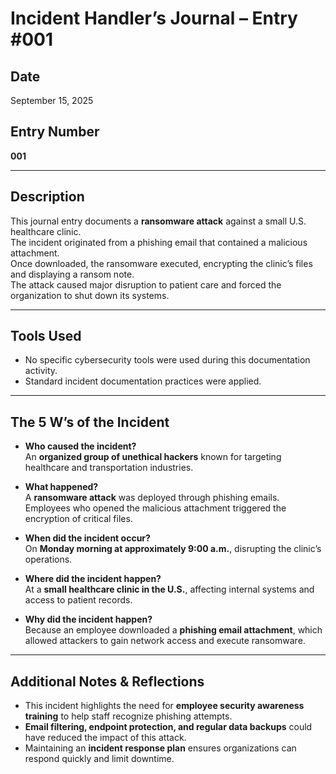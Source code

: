 # Incident Handler’s Journal – Entry #001

## Date  
September 15, 2025  

## Entry Number  
**001** 

---

## Description  
This journal entry documents a **ransomware attack** against a small U.S. healthcare clinic.  
The incident originated from a phishing email that contained a malicious attachment.  
Once downloaded, the ransomware executed, encrypting the clinic’s files and displaying a ransom note.  
The attack caused major disruption to patient care and forced the organization to shut down its systems.  

---

## Tools Used 
- No specific cybersecurity tools were used during this documentation activity.  
- Standard incident documentation practices were applied.  

---

## The 5 W’s of the Incident  

- **Who caused the incident?**  
An **organized group of unethical hackers** known for targeting healthcare and transportation industries.  

- **What happened?**  
A **ransomware attack** was deployed through phishing emails. Employees who opened the malicious attachment triggered the encryption of critical files.  

- **When did the incident occur?**  
On **Monday morning at approximately 9:00 a.m.**, disrupting the clinic’s operations.  

- **Where did the incident happen?**  
At a **small healthcare clinic in the U.S.**, affecting internal systems and access to patient records.  

- **Why did the incident happen?**  
Because an employee downloaded a **phishing email attachment**, which allowed attackers to gain network access and execute ransomware.  

---

## Additional Notes & Reflections  
- This incident highlights the need for **employee security awareness training** to help staff recognize phishing attempts.  
- **Email filtering, endpoint protection, and regular data backups** could have reduced the impact of this attack.  
- Maintaining an **incident response plan** ensures organizations can respond quickly and limit downtime.  


